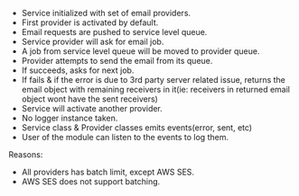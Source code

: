 * Service initialized with set of email providers.
* First provider is activated by default.
* Email requests are pushed to service level queue.
* Service provider will ask for email job.
* A job from service level queue will be moved to provider queue.
* Provider attempts to send the email from its queue.
* If succeeds, asks for next job.
* If fails & if the error is due to 3rd party server related issue, 
	returns the email object with remaining receivers in it(ie: receivers in returned email object wont have the sent receivers)
* Service will activate another provider.
* No logger instance taken.
* Service class & Provider classes emits events(error, sent, etc)
* User of the module can listen to the events to log them.

Reasons:
* All providers has batch limit, except AWS SES.
* AWS SES does not support batching.